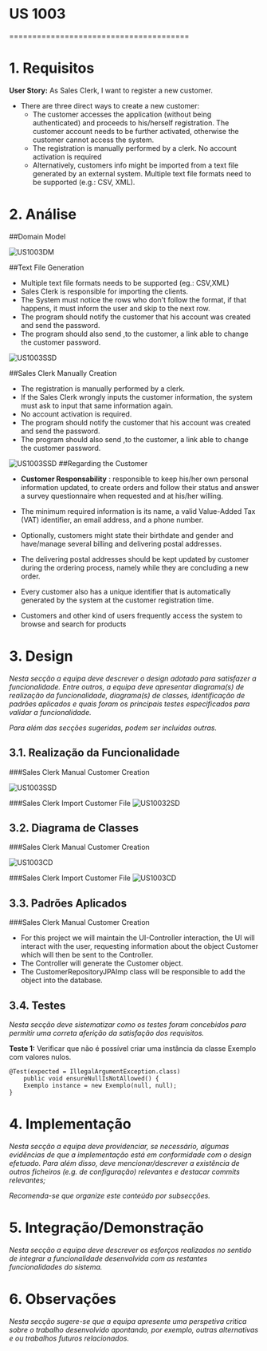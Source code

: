 # US 1003
=======================================


# 1. Requisitos



**User Story:** As Sales Clerk, I want to register a new customer.



* There are three direct ways to create a new customer:
  * The customer accesses the application (without being authenticated) and proceeds to
    his/herself registration. The customer account needs to be further activated, otherwise
    the customer cannot access the system.
  * The registration is manually performed by a clerk. No account activation is required
  * Alternatively, customers info might be imported from a text file generated by an external
    system. Multiple text file formats need to be supported (e.g.: CSV, XML).


# 2. Análise

##Domain Model

![US1003DM](MD%201003.svg)

##Text File Generation

  * Multiple text file formats needs to be supported (eg.: CSV,XML)
  * Sales Clerk is responsible for importing the clients.
  * The System must notice the rows who don't follow the format, if  that happens, it must inform the user and skip to the next row.
  * The program should notify the customer that his account was created and send the password. 
  * The program should also send ,to the customer, a link able to change the customer password. 

![US1003SSD](SSD10032.svg)

##Sales Clerk Manually Creation

  * The registration is manually performed by a clerk. 
  * If the Sales Clerk wrongly inputs the customer information, the system must ask to input that same information again.
  * No account activation is required.
  * The program should notify the customer that his account was created and send the password.
  * The program should also send ,to the customer, a link able to change the customer password.

![US1003SSD](US1003.svg)
##Regarding the Customer

* **Customer Responsability** : responsible to keep his/her own personal information updated, to create orders and
  follow their status and answer a survey questionnaire when requested and at his/her willing. 
* The minimum required information is its name, a valid Value-Added Tax (VAT) identifier, an email address, and a phone number.

* Optionally, customers might state their birthdate and gender and have/manage several billing and delivering postal addresses.

* The delivering postal  addresses should be kept updated  by customer during the ordering process, namely while they are concluding a new
  order.
* Every customer also has a unique identifier that is automatically generated by the system at
   the customer registration time.
* Customers and other kind of users frequently access the system to browse and search for products

# 3. Design

*Nesta secção a equipa deve descrever o design adotado para satisfazer a funcionalidade. Entre outros, a equipa deve apresentar diagrama(s) de realização da funcionalidade, diagrama(s) de classes, identificação de padrões aplicados e quais foram os principais testes especificados para validar a funcionalidade.*

*Para além das secções sugeridas, podem ser incluídas outras.*


## 3.1. Realização da Funcionalidade

###Sales Clerk Manual Customer Creation

![US1003SSD](US1003%20SD.svg)

###Sales Clerk Import Customer File
![US10032SD](SD10032.svg)

## 3.2. Diagrama de Classes

###Sales Clerk Manual Customer Creation

![US1003CD](CD%201%20US1003.svg)

###Sales Clerk Import Customer File 
![US1003CD](CD10003%202.svg)

## 3.3. Padrões Aplicados

###Sales Clerk Manual Customer Creation 
* For this project we will maintain the UI-Controller interaction, the UI will interact with the
user, requesting information about the object Customer which will then be sent to the Controller.
* The Controller will generate the Customer object.
* The CustomerRepositoryJPAImp class will be responsible to add the object into the database.


## 3.4. Testes
*Nesta secção deve sistematizar como os testes foram concebidos para permitir uma correta aferição da satisfação dos requisitos.*

**Teste 1:** Verificar que não é possível criar uma instância da classe Exemplo com valores nulos.

	@Test(expected = IllegalArgumentException.class)
		public void ensureNullIsNotAllowed() {
		Exemplo instance = new Exemplo(null, null);
	}

# 4. Implementação

*Nesta secção a equipa deve providenciar, se necessário, algumas evidências de que a implementação está em conformidade com o design efetuado. Para além disso, deve mencionar/descrever a existência de outros ficheiros (e.g. de configuração) relevantes e destacar commits relevantes;*

*Recomenda-se que organize este conteúdo por subsecções.*

# 5. Integração/Demonstração

*Nesta secção a equipa deve descrever os esforços realizados no sentido de integrar a funcionalidade desenvolvida com as restantes funcionalidades do sistema.*

# 6. Observações

*Nesta secção sugere-se que a equipa apresente uma perspetiva critica sobre o trabalho desenvolvido apontando, por exemplo, outras alternativas e ou trabalhos futuros relacionados.*

